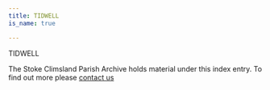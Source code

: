 ```yaml
---
title: TIDWELL
is_name: true

---
```


TIDWELL


The Stoke Climsland Parish Archive holds material under this index entry. To find out more please [contact us](/contact/)
